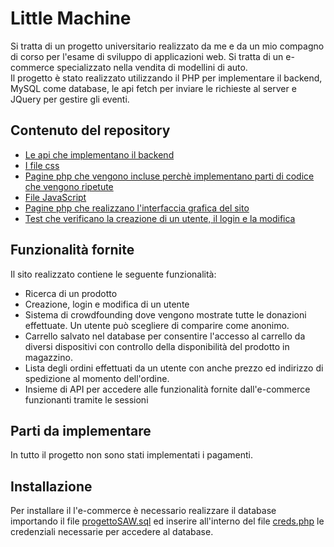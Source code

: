 # Little Machine
Si tratta di un progetto universitario realizzato da me e da un mio compagno di
corso per l'esame di sviluppo di applicazioni web.
Si tratta di un e-commerce specializzato nella vendita di modellini di auto. \
Il progetto è stato realizzato utilizzando il PHP per implementare il backend, MySQL come database,
le api fetch per inviare le richieste al server e JQuery per gestire gli eventi.
## Contenuto del repository
* [Le api che implementano il backend](/public_html/api)
* [I file css](/public_html/css)
* [Pagine php che vengono incluse perchè implementano parti di codice che
  vengono ripetute](/public_html/include)
* [File JavaScript](/public_html/js)
* [Pagine php che realizzano l'interfaccia grafica del sito](/public_html/pages)
* [Test che verificano la creazione di un utente, il login e la modifica](/public_html/test)
## Funzionalità fornite
Il sito realizzato contiene le seguente funzionalità:
* Ricerca di un prodotto
* Creazione, login e modifica di un utente
* Sistema di crowdfounding dove vengono mostrate tutte le donazioni effettuate. 
  Un utente può scegliere di comparire come anonimo.
* Carrello salvato nel database per consentire l'accesso al carrello da diversi dispositivi
  con controllo della disponibilità del prodotto in magazzino.
* Lista degli ordini effettuati da un utente con anche prezzo ed indirizzo di spedizione al 
  momento dell'ordine.
* Insieme di API per accedere alle funzionalità fornite dall'e-commerce funzionanti tramite
  le sessioni
## Parti da implementare
In tutto il progetto non sono stati implementati i pagamenti.
## Installazione
Per installare il l'e-commerce è necessario realizzare il database 
importando il file [progettoSAW.sql](/public_html/database/progettoSAW.sql)
ed inserire all'interno del file [creds.php](creds.php) le credenziali necessarie per 
accedere al database.
